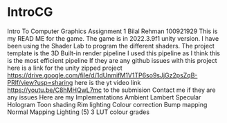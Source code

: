 # IntroCG
 Intro To Computer Graphics Assignment 1 Bilal Rehman 100921929
This is my READ ME for the game. 
The game is in 2022.3.9f1 unity version. 
I have been using the Shader Lab to program the different shaders.
The project template is the 3D Built-in render pipeline
I used this pipeline as I think this is the most efficient pipeline
If they are any github issues with this project here is a link for the unity zipped project
https://drive.google.com/file/d/1dUnmifM1V1TP6so9sJjGz2psZqB-PRlf/view?usp=sharing 
here is the yt video link https://youtu.be/C8hMHQwL7mc to the submision
Contact me if they are any issues
Here are my Implementations
Ambient 
Lambert
Specular
Hologram
Toon shading
Rim lighting
Colour correction
Bump mapping
Normal Mapping
Lighting (5)
3 LUT colour grades
